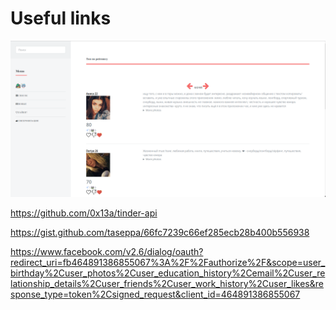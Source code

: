 # Useful links

![](etc/screenv2.png)

https://github.com/0x13a/tinder-api

https://gist.github.com/taseppa/66fc7239c66ef285ecb28b400b556938

https://www.facebook.com/v2.6/dialog/oauth?redirect_uri=fb464891386855067%3A%2F%2Fauthorize%2F&scope=user_birthday%2Cuser_photos%2Cuser_education_history%2Cemail%2Cuser_relationship_details%2Cuser_friends%2Cuser_work_history%2Cuser_likes&response_type=token%2Csigned_request&client_id=464891386855067